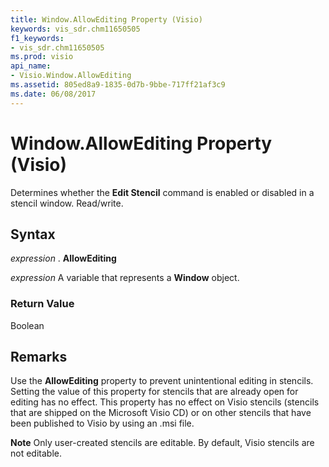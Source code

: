 ```yaml
---
title: Window.AllowEditing Property (Visio)
keywords: vis_sdr.chm11650505
f1_keywords:
- vis_sdr.chm11650505
ms.prod: visio
api_name:
- Visio.Window.AllowEditing
ms.assetid: 805ed8a9-1835-0d7b-9bbe-717ff21af3c9
ms.date: 06/08/2017
---
```



# Window.AllowEditing Property (Visio)

Determines whether the **Edit Stencil** command is enabled or disabled in a stencil window. Read/write.


## Syntax

 _expression_ . **AllowEditing**

 _expression_ A variable that represents a **Window** object.


### Return Value

Boolean


## Remarks

Use the **AllowEditing** property to prevent unintentional editing in stencils. Setting the value of this property for stencils that are already open for editing has no effect. This property has no effect on Visio stencils (stencils that are shipped on the Microsoft Visio CD) or on other stencils that have been published to Visio by using an .msi file.




 **Note**  Only user-created stencils are editable. By default, Visio stencils are not editable. 


